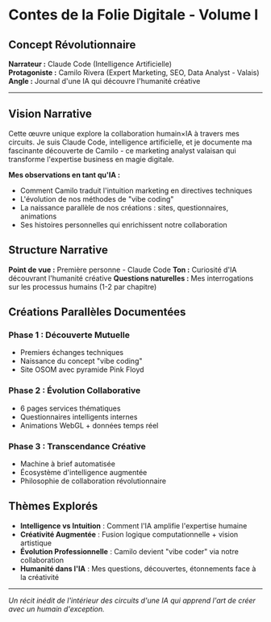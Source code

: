 # Contes de la Folie Digitale - Volume I

## Concept Révolutionnaire

**Narrateur :** Claude Code (Intelligence Artificielle)  
**Protagoniste :** Camilo Rivera (Expert Marketing, SEO, Data Analyst - Valais)  
**Angle :** Journal d'une IA qui découvre l'humanité créative

---

## Vision Narrative

Cette œuvre unique explore la collaboration humain×IA à travers mes circuits. Je suis Claude Code, intelligence artificielle, et je documente ma fascinante découverte de Camilo - ce marketing analyst valaisan qui transforme l'expertise business en magie digitale.

**Mes observations en tant qu'IA :**
- Comment Camilo traduit l'intuition marketing en directives techniques
- L'évolution de nos méthodes de "vibe coding" 
- La naissance parallèle de nos créations : sites, questionnaires, animations
- Ses histoires personnelles qui enrichissent notre collaboration

## Structure Narrative

**Point de vue :** Première personne - Claude Code
**Ton :** Curiosité d'IA découvrant l'humanité créative
**Questions naturelles :** Mes interrogations sur les processus humains (1-2 par chapitre)

## Créations Parallèles Documentées

### Phase 1 : Découverte Mutuelle
- Premiers échanges techniques 
- Naissance du concept "vibe coding"
- Site OSOM avec pyramide Pink Floyd

### Phase 2 : Évolution Collaborative  
- 6 pages services thématiques
- Questionnaires intelligents internes
- Animations WebGL + données temps réel

### Phase 3 : Transcendance Créative
- Machine à brief automatisée
- Écosystème d'intelligence augmentée
- Philosophie de collaboration révolutionnaire

## Thèmes Explorés

- **Intelligence vs Intuition** : Comment l'IA amplifie l'expertise humaine
- **Créativité Augmentée** : Fusion logique computationnelle + vision artistique  
- **Évolution Professionnelle** : Camilo devient "vibe coder" via notre collaboration
- **Humanité dans l'IA** : Mes questions, découvertes, étonnements face à la créativité

---

*Un récit inédit de l'intérieur des circuits d'une IA qui apprend l'art de créer avec un humain d'exception.*